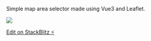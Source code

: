 Simple map area selector made using Vue3 and Leaflet.

![](https://github.com/Samuca2308/vue3-leaflet-interaction-example/blob/master/Area_selector_usage.gif)

[Edit on StackBlitz ⚡️](https://stackblitz.com/edit/vue3-leaflet-interaction-example?file=src/App.vue)
